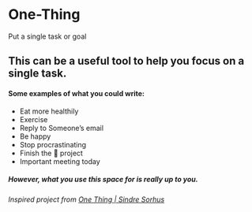 # One-Thing
Put a single task or goal

## This can be a useful tool to help you focus on a single task.

#### Some examples of what you could write:
- Eat more healthily
- Exercise
- Reply to Someone’s email
- Be happy
- Stop procrastinating
- Finish the 🦄 project
- Important meeting today

##### However, what you use this space for is really up to you.

###### Inspired project from [One Thing | Sindre Sorhus](https://sindresorhus.com/one-thing)
